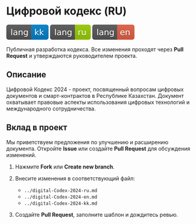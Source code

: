 # Цифровой кодекс (RU)

[![kk](assets/badges/kk.svg)](README.kk.md)
[![ru](assets/badges/ru.svg)](README.ru.md)
[![en](assets/badges/en.svg)](README.en.md)

Публичная разработка кодекса. Все изменения проходят через **Pull Request** и утверждаются руководителем проекта.

## Описание

Цифровой Кодекс 2024 - проект, посвященный вопросам цифровых документов и смарт-контрактов в Республике Казахстан. Документ охватывает правовые аспекты использования цифровых технологий и международного сотрудничества.

## Вклад в проект

Мы приветствуем предложения по улучшению и расширению документа. Откройте **Issue** или создайте **Pull Request** для обсуждения изменений.

1. Нажмите **Fork** или **Create new branch**.

2. Внесите изменения в соответствующий файл:

   - `../digital-Codex-2024-ru.md`
   - `../digital-Codex-2024-en.md`
   - `../digital-Codex-2024-kk.md`

3. Создайте **Pull Request**, заполните шаблон и дождитесь ревью.